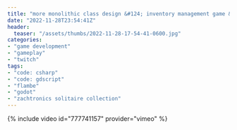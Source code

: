 ```yaml
---
title: "more monolithic class design &#124; inventory management game &#124; break from the thinkies"
date: "2022-11-28T23:54:41Z"
header:
  teaser: "/assets/thumbs/2022-11-28-17-54-41-0600.jpg"
categories:
- "game development"
- "gameplay"
- "twitch"
tags:
- "code: csharp"
- "code: gdscript"
- "flambe"
- "godot"
- "zachtronics solitaire collection"
---
```

{% include video id="777741157" provider="vimeo" %}

